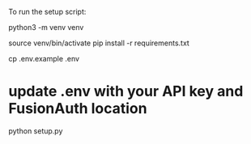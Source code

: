 To run the setup script:

python3 -m venv venv  

source venv/bin/activate
pip install -r requirements.txt

cp .env.example .env
# update .env with your API key and FusionAuth location

python setup.py

